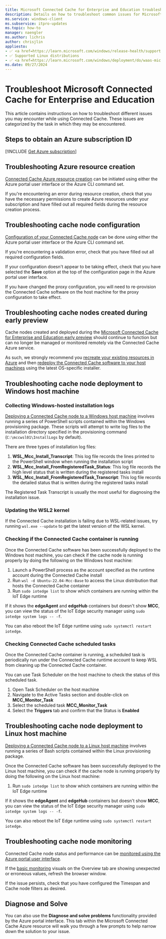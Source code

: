 ```yaml
---
title: Microsoft Connected Cache for Enterprise and Education troubleshooting
description: Details on how to troubleshoot common issues for Microsoft Connected Cache for Enterprise.
ms.service: windows-client
ms.subservice: itpro-updates
ms.topic: how-to
manager: naengler
ms.author: lichris
author: chrisjlin
appliesto: 
- ✅ <a href=https://learn.microsoft.com/windows/release-health/supported-versions-windows-client target=_blank>Windows 11</a>
- ✅ Supported Linux distributions
- ✅ <a href=https://learn.microsoft.com/windows/deployment/do/waas-microsoft-connected-cache target=_blank>Microsoft Connected Cache for Enterprise</a>	
ms.date: 09/27/2024
---
```



# Troubleshoot Microsoft Connected Cache for Enterprise and Education

This article contains instructions on how to troubleshoot different issues you may encounter while using Connected Cache. These issues are categorized by the task in which they may be encountered.

## Steps to obtain an Azure subscription ID

<!--Using include file, get-azure-subscription.md, do/mcc-isp.md for shared content-->
[!INCLUDE [Get Azure subscription](includes/get-azure-subscription.md)]

## Troubleshooting Azure resource creation

[Connected Cache Azure resource creation](mcc-ent-create-resource-and-cache.md) can be initiated using either the Azure portal user interface or the Azure CLI command set.

If you're encountering an error during resource creation, check that you have the necessary permissions to create Azure resources under your subscription and have filled out all required fields during the resource creation process.

## Troubleshooting cache node configuration

[Configuration of your Connected Cache node](mcc-ent-create-resource-and-cache.md) can be done using either the Azure portal user interface or the Azure CLI command set.

If you're encountering a validation error, check that you have filled out all required configuration fields.

If your configuration doesn't appear to be taking effect, check that you have selected the **Save** option at the top of the configuration page in the Azure portal user interface.

If you have changed the proxy configuration, you will need to re-provision the Connected Cache software on the host machine for the proxy configuration to take effect.

## Troubleshooting cache nodes created during early preview

Cache nodes created and deployed during the [Microsoft Connected Cache for Enterprise and Education early preview](mcc-ent-early-preview.md) should continue to function but can no longer be managed or monitored remotely via the Connected Cache Azure service.

As such, we strongly recommend you [recreate your existing resources in Azure](mcc-ent-create-resource-and-cache.md) and then [redeploy the Connected Cache software to your host machines](mcc-ent-deploy-to-windows.md) using the latest OS-specific installer.

## Troubleshooting cache node deployment to Windows host machine

### Collecting Windows-hosted installation logs

[Deploying a Connected Cache node to a Windows host machine](mcc-ent-deploy-to-windows.md) involves running a series of PowerShell scripts contained within the Windows provisioning package. These scripts will attempt to write log files to the installation directory specified in the provisioning command (`C:\mccwsl01\InstallLogs` by default).

There are three types of installation log files:

1. **WSL_Mcc_Install_Transcript**: This log file records the lines printed to the PowerShell window when running the installation script
1. **WSL_Mcc_Install_FromRegisteredTask_Status**: This log file records the high level status that is written during the registered tasks install
1. **WSL_Mcc_Install_FromRegisteredTask_Transcript**: This log file records the detailed status that is written during the registered tasks install

The Registered Task Transcript is usually the most useful for diagnosing the installation issue.

### Updating the WSL2 kernel

If the Connected Cache installation is failing due to WSL-related issues, try running `wsl.exe --update` to get the latest version of the WSL kernel.

### Checking if the Connected Cache container is running

Once the Connected Cache software has been successfully deployed to the Windows host machine, you can check if the cache node is running properly by doing the following on the Windows host machine:

1. Launch a PowerShell process as the account specified as the runtime account during the Connected Cache install
1. Run `wsl -d Ubuntu-22.04-Mcc-Base` to access the Linux distribution that hosts the Connected Cache container
1. Run `sudo iotedge list` to show which containers are running within the IoT Edge runtime

If it shows the **edgeAgent** and **edgeHub** containers but doesn't show **MCC**, you can view the status of the IoT Edge security manager using `sudo iotedge system logs -- -f`.

You can also reboot the IoT Edge runtime using `sudo systemctl restart iotedge`.

### Checking Connected Cache scheduled tasks

Once the Connected Cache container is running, a scheduled task is periodically run under the Connected Cache runtime account to keep WSL from cleaning up the Connected Cache container.

You can use Task Scheduler on the host machine to check the status of this scheduled task.

1. Open Task Scheduler on the host machine
1. Navigate to the Active Tasks section and double-click on **MCC_Monitor_Task**
1. Select the scheduled task **MCC_Monitor_Task**
1. Select the **Triggers** tab and confirm that the Status is **Enabled**

## Troubleshooting cache node deployment to Linux host machine

[Deploying a Connected Cache node to a Linux host machine](mcc-ent-deploy-to-linux.md) involves running a series of Bash scripts contained within the Linux provisioning package.

Once the Connected Cache software has been successfully deployed to the Linux host machine, you can check if the cache node is running properly by doing the following on the Linux host machine:

1. Run `sudo iotedge list` to show which containers are running within the IoT Edge runtime

If it shows the **edgeAgent** and **edgeHub** containers but doesn't show **MCC**, you can view the status of the IoT Edge security manager using `sudo iotedge system logs -- -f`.

You can also reboot the IoT Edge runtime using `sudo systemctl restart iotedge`.

## Troubleshooting cache node monitoring

Connected Cache node status and performance can be [monitored using the Azure portal user interface](mcc-ent-monitoring.md).

If the [basic monitoring](mcc-ent-monitoring.md#basic-monitoring) visuals on the Overview tab are showing unexpected or erroneous values, refresh the browser window.

If the issue persists, check that you have configured the Timespan and Cache node filters as desired.

## Diagnose and Solve

You can also use the **Diagnose and solve problems** functionality provided by the Azure portal interface. This tab within the Microsoft Connected Cache Azure resource will walk you through a few prompts to help narrow down the solution to your issue.
